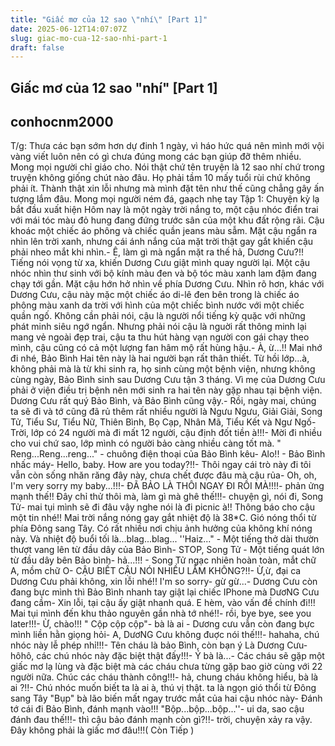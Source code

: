 ```yaml
---
title: "Giấc mơ của 12 sao \"nhí\" [Part 1]"
date: 2025-06-12T14:07:07Z
slug: giac-mo-cua-12-sao-nhi-part-1
draft: false
---
```


## Giấc mơ của 12 sao "nhí" [Part 1]

## conhocnm2000

T/g: Thưa các bạn sớm hơn dự đinh 1 ngày, vì háo hức quá nên mình mới vội vàng viết luôn nên có gì chưa đúng mong các bạn giúp đỡ thêm nhiều. Mong mọi người chỉ giáo cho. Nói thật chứ tên truyện là 12 sao nhí chứ trong truyện không giống chút nào đâu. Họ phải tầm 10 mấy tuổi rùi chứ không phải ít. Thành thật xin lỗi nhưng mà mình đặt tên như thế cũng chẳng gây ấn tượng lắm đâu. Mong mọi người ném đá, gaạch nhẹ tay
 Tập 1: Chuyện kỳ lạ bắt đầu xuất hiện    Hôm nay là một ngày trời nắng to, một cậu nhóc điển trai với mái tóc màu đỏ hung đang đứng trước sân của một khu đất rộng rãi. Cậu khoác một chiếc áo phông và chiếc quần jeans màu sẫm. Mặt cậu ngẩn ra nhìn lên trời xanh, nhưng cái ánh nắng của mặt trời thật gay gắt khiến cậu phải nheo mắt khi nhìn.- Ê, làm gì mà ngẩn mặt ra thế hả, Dương Cưu?!!    Tiếng nói vọng từ xa, khiến Dương Cưu giật mình quay người lại. Một cậu nhóc nhìn thư sinh với bộ kính màu đen và bộ tóc màu xanh lam đậm đang chạy tới gần. Mặt cậu hớn hở nhìn về phía Dương Cưu. Nhìn rõ hơn, khác với Dương Cưu, cậu này mặc một chiếc áo di-lê đen bên trong là chiếc áo phông màu xanh da trời với hình của một chiếc bình nước với một chiếc quần ngố. Không cần phải nói, cậu là người nổi tiếng kỳ quặc với những phát minh siêu ngớ ngẩn. Nhưng phải nói cậu là nguời rất thông minh lại mang vẻ ngoài đẹp trai, cậu ta thu hút hàng vạn người con gái chạy theo mình, cậu cũng có cả một lượng fan hâm mộ rất hùng hậu.- À, ừ...!! Mai nhớ đi nhé, Bảo Bình   Hai tên này là hai người bạn rất thân thiết. Từ hồi lớp...à, không phải mà là từ khi sinh ra, họ sinh cùng một bệnh viện, nhưng không cùng ngày, Bảo Bình sinh sau Dương Cưu tận 3 tháng. Vì mẹ của Dương Cưu phải ở viện điều trị bệnh nên mới sinh ra hai tên này gặp nhau tại bệnh viện. Dương Cưu rất quý Bảo Bình, và Bảo Bình cũng vậy.- Rồi, ngày mai, chúng ta sẽ đi và tớ cũng đã rủ thêm rất nhiều người là Ngưu Ngưu, Giải Giải, Song Tử, Tiểu Sư, Tiểu Nữ, Thiên Bình, Bọ Cạp, Nhân Mã, Tiểu Kết và Ngư Ngố- Trời, lớp có 24 người mà đi mất 12 người, cậu định đốt tiền à!!!- Mời đi nhiều cho vui chứ sao, lớp mình có người bảo càng nhiều càng tốt mà.   " Reng...Reng...reng..." - chuông điện thoại của Bảo Bình kêu- Alo!! - Bảo Bình nhấc máy- Hello, baby. How are you today?!!- Thôi ngay cái trò này đi tôi vẫn còn sống nhăn răng đây này, chưa chết được đâu mà cậu rủa- Oh, oh, I'm very sorry my baby...!!!- ĐÃ BẢO LÀ THÔI NGAY ĐI RỒI MÀ!!!!- phản ửng mạnh thế!! Đây chỉ thử thôi mà, làm gì mà ghê thế!!!- chuyện gì, nói đi, Song Tử- mai tụi mình sẽ đi đâu vậy nghe nói là đi picnic à!! Thông báo cho cậu một tin nhé!! Mai trời nắng nóng gay gắt nhiệt độ là 38*C. Gió nóng thổi từ phía Đông sang Tây. Có rất nhiều nơi chịu ảnh hưởng của không khí nóng này. Và nhiệt độ buổi tối là...blag...blag...   ''Haiz..." - Một tiếng thở dài thườn thượt vang lên từ đầu dây của Bảo Bình- STOP, Song Tử - Một tiếng quát lớn từ đầu dây bên Bảo bình- hả...!!! - Song Tử ngạc nhiên hoàn toàn, mắt chữ A, mồm chữ O- CẬU BIẾT CẬU NÓI NHIỀU LẮM KHÔNG?!!- Ừ,ừ, đại ca Dương Cưu phải không, xin lỗi nhé!! I'm so sorry- gừ gừ...- Dương Cưu còn đang bực mình thì Bảo Bình nhanh tay giật lại chiếc IPhone mà DươNG Cưu đang cầm- Xin lỗi, tại cậu ấy giật nhanh quá. E hèm, vào vấn đề chính đi!!! Mai tụi mình đến khu thảo nguyên gần nhà tớ nhé!!- rồi, bye bye, see you later!!!- Ừ, chào!!!   " Cộp cộp cộp"- bà là ai - Dương cưu vẫn còn đang bực mình liền hằn giọng hỏi- A, DươNG Cưu không đuợc nói thế!!!- hahaha, chú nhóc này lễ phép nhỉ!!!- Tên cháu là bảo Bình, còn bạn ý Là Dương Cưu- hôhô, các chú nhóc này đặc biệt thật đấy!!!- Ý bà là...- Các cháu sẽ gặp một giấc mơ lạ lùng và đặc biệt mà các cháu chưa từng gặp bao giờ cùng với 22 người nữa. Chúc các cháu thành công!!!- hả, chung cháu không hiểu, bà là ai ?!!- Chú nhóc muốn biết ta là ai à, thú vị thật. ta là ngọn gió thổi từ Đông sang Tây   "Bụp" bà lão biến mất ngay trước mắt của hai cậu nhóc này- Đánh tớ cái đi Bảo Bình, đánh mạnh vào!!!   "Bộp...bộp...bộp...''- ui da, sao cậu đánh đau thế!!!- thì cậu bảo đánh mạnh còn gì?!!- trời, chuyện xảy ra vậy. Đây không phải là giấc mơ đâu!!!( Còn Tiếp )